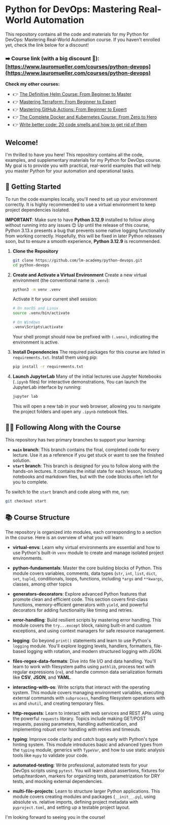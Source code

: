 # Python for DevOps: Mastering Real-World Automation

This repository contains all the code and materials for my Python for DevOps: Mastering Real-World Automation course. If you haven't enrolled yet, check the link below for a discount!

### ➡️ Course link (with a big discount 🙂): [https://www.lauromueller.com/courses/python-devops](https://www.lauromueller.com/courses/python-devops)

**Check my other courses:**

- 👉 [The Definitive Helm Course: From Beginner to Master](https://www.lauromueller.com/courses/definitive-helm-course)
- 👉 [Mastering Terraform: From Beginner to Expert](https://www.lauromueller.com/courses/mastering-terraform)
- 👉 [Mastering GitHub Actions: From Beginner to Expert](https://www.lauromueller.com/courses/mastering-github-actions)
- 👉 [The Complete Docker and Kubernetes Course: From Zero to Hero](https://www.lauromueller.com/courses/docker-kubernetes)
- 👉 [Write better code: 20 code smells and how to get rid of them](https://www.lauromueller.com/courses/writing-clean-code)

## Welcome!

I'm thrilled to have you here! This repository contains all the code, examples, and supplementary materials for my Python for DevOps course. My goal is to provide you with practical, real-world examples that will help you master Python for your automation and operational tasks.

## 🚀 Getting Started

To run the code examples locally, you'll need to set up your environment correctly. It is highly recommended to use a virtual environment to keep project dependencies isolated.

**IMPORTANT**: Make sure to have **Python 3.12.9** installed to follow along without running into any issues 😊 Up until the release of this course, Python 3.13.x presents a bug that prevents some native logging functionality from working correctly. Hopefully, this will be fixed in later Python releases soon, but to ensure a smooth experience, **Python 3.12.9** is recommended.

1.  **Clone the Repository**

    ```bash
    git clone https://github.com/lm-academy/python-devops.git
    cd python-devops
    ```

2.  **Create and Activate a Virtual Environment**
    Create a new virtual environment (the conventional name is `.venv`):

    ```bash
    python3 -m venv .venv
    ```

    Activate it for your current shell session:

    ```bash
    # On macOS and Linux
    source .venv/bin/activate

    # On Windows
    .venv\Scripts\activate
    ```

    Your shell prompt should now be prefixed with `(.venv)`, indicating the environment is active.

3.  **Install Dependencies**
    The required packages for this course are listed in `requirements.txt`. Install them using pip:

    ```bash
    pip install -r requirements.txt
    ```

4.  **Launch JupyterLab**
    Many of the initial lectures use Jupyter Notebooks (`.ipynb` files) for interactive demonstrations. You can launch the JupyterLab interface by running:
    ```bash
    jupyter lab
    ```
    This will open a new tab in your web browser, allowing you to navigate the project folders and open any `.ipynb` notebook files.

## 🧑‍💻 Following Along with the Course

This repository has two primary branches to support your learning:

- **`main` branch**: This branch contains the final, completed code for every lecture. Use it as a reference if you get stuck or want to see the finished solution.
- **`start` branch**: This branch is designed for you to follow along with the hands-on lectures. It contains the initial state for each lesson, including notebooks and markdown files, but with the code blocks often left for you to complete.

To switch to the `start` branch and code along with me, run:

```bash
git checkout start
```

## 📚 Course Structure

The repository is organized into modules, each corresponding to a section in the course. Here is an overview of what you will learn:

- **virtual-envs**: Learn why virtual environments are essential and how to use Python's built-in `venv` module to create and manage isolated project environments.

- **python-fundamentals**: Master the core building blocks of Python. This module covers variables, comments, data types (`str`, `int`, `list`, `dict`, `set`, `tuple`), conditionals, loops, functions, including `*args` and `**kwargs`, classes, among other topics

- **generators-decorators**: Explore advanced Python features that promote clean and efficient code. This section covers first-class functions, memory-efficient generators with `yield`, and powerful decorators for adding functionality like timing and retries.

- **error-handling**: Build resilient scripts by mastering error handling. This module covers the `try...except` block, raising built-in and custom exceptions, and using context managers for safe resource management.

- **logging**: Go beyond `print()` statements and learn to use Python's `logging` module. You'll explore logging levels, handlers, formatters, file-based logging with rotation, and modern structured logging with JSON.

- **files-regex-data-formats**: Dive into file I/O and data handling. You'll learn to work with filesystem paths using `pathlib`, process text with regular expressions (`re`), and handle common data serialization formats like **CSV**, **JSON**, and **YAML**.

- **interacting-with-os**: Write scripts that interact with the operating system. This module covers managing environment variables, executing external commands with `subprocess`, handling filesystem operations with `os` and `shutil`, and creating temporary files.

- **http-requests**: Learn to interact with web services and REST APIs using the powerful `requests` library. Topics include making GET/POST requests, passing parameters, handling authentication, and implementing robust error handling with retries and timeouts.

- **typing**: Improve code clarity and catch bugs early with Python's type hinting system. This module introduces basic and advanced types from the `typing` module, generics with `TypeVar`, and how to use static analysis tools like `mypy` to validate your code.

- **automated-testing**: Write professional, automated tests for your DevOps scripts using `pytest`. You will learn about assertions, fixtures for setup/teardown, markers for organizing tests, parametrization for DRY tests, and mocking external dependencies.

- **multi-file-projects**: Learn to structure larger Python applications. This module covers creating modules and packages (`__init__.py`), using absolute vs. relative imports, defining project metadata with `pyproject.toml`, and setting up a testable project layout.

I'm looking forward to seeing you in the course!
